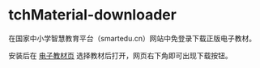 # tchMaterial-downloader
在国家中小学智慧教育平台（smartedu.cn）网站中免登录下载正版电子教材。

安装后在 [电子教材页](https://basic.smartedu.cn/tchMaterial) 选择教材后打开，网页右下角即可出现下载按钮。
